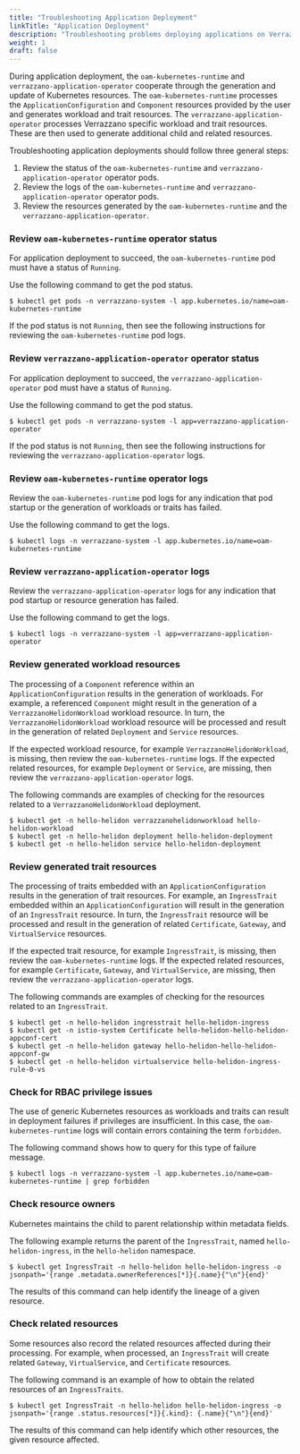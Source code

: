 ```yaml
---
title: "Troubleshooting Application Deployment"
linkTitle: "Application Deployment"
description: "Troubleshooting problems deploying applications on Verrazzano"
weight: 1
draft: false
---
```


During application deployment, the `oam-kubernetes-runtime` and `verrazzano-application-operator` cooperate through the generation and update of Kubernetes resources.
The `oam-kubernetes-runtime` processes the `ApplicationConfiguration` and `Component` resources provided by the user and generates workload and trait resources.
The `verrazzano-application-operator` processes Verrazzano specific workload and trait resources.
These are then used to generate additional child and related resources.

Troubleshooting application deployments should follow three general steps:
1. Review the status of the `oam-kubernetes-runtime` and `verrazzano-application-operator` operator pods.
2. Review the logs of the `oam-kubernetes-runtime` and `verrazzano-application-operator` operator pods.
3. Review the resources generated by the `oam-kubernetes-runtime` and the `verrazzano-application-operator`.

### Review `oam-kubernetes-runtime` operator status
For application deployment to succeed, the `oam-kubernetes-runtime` pod must have a status of `Running`.

Use the following command to get the pod status.
```shell
$ kubectl get pods -n verrazzano-system -l app.kubernetes.io/name=oam-kubernetes-runtime
```
If the pod status is not `Running`, then see the following instructions for reviewing the `oam-kubernetes-runtime` pod logs.

### Review `verrazzano-application-operator` operator status
For application deployment to succeed, the `verrazzano-application-operator` pod must have a status of `Running`.

Use the following command to get the pod status.
```shell
$ kubectl get pods -n verrazzano-system -l app=verrazzano-application-operator
```
If the pod status is not `Running`, then see the following instructions for reviewing the `verrazzano-application-operator` logs.

### Review `oam-kubernetes-runtime` operator logs
Review the `oam-kubernetes-runtime` pod logs for any indication that pod startup or the generation of workloads or traits has failed.

Use the following command to get the logs.
```shell
$ kubectl logs -n verrazzano-system -l app.kubernetes.io/name=oam-kubernetes-runtime
```

### Review `verrazzano-application-operator` logs
Review the `verrazzano-application-operator` logs for any indication that pod startup or resource generation has failed.

Use the following command to get the logs.
```shell
$ kubectl logs -n verrazzano-system -l app=verrazzano-application-operator
```

### Review generated workload resources
The processing of a `Component` reference within an `ApplicationConfiguration` results in the generation of workloads.
For example, a referenced `Component` might result in the generation of a `VerrazzanoHelidonWorkload` workload resource.
In turn, the `VerrazzanoHelidonWorkload` workload resource will be processed and result in the generation of related `Deployment` and `Service` resources.

If the expected workload resource, for example `VerrazzanoHelidonWorkload`, is missing, then review the `oam-kubernetes-runtime` logs.
If the expected related resources, for example `Deployment` or `Service`, are missing, then review the `verrazzano-application-operator` logs.

The following commands are examples of checking for the resources related to a `VerrazzanoHelidonWorkload` deployment.
```shell
$ kubectl get -n hello-helidon verrazzanohelidonworkload hello-helidon-workload
$ kubectl get -n hello-helidon deployment hello-helidon-deployment
$ kubectl get -n hello-helidon service hello-helidon-deployment
```

### Review generated trait resources
The processing of traits embedded with an `ApplicationConfiguration` results in the generation of trait resources.
For example, an `IngressTrait` embedded within an `ApplicationConfiguration` will result in the generation of an `IngressTrait` resource.
In turn, the `IngressTrait` resource will be processed and result in the generation of related `Certificate`, `Gateway`, and `VirtualService` resources.

If the expected trait resource, for example `IngressTrait`, is missing, then review the `oam-kubernetes-runtime` logs.
If the expected related resources, for example `Certificate`, `Gateway`, and `VirtualService`, are missing, then review the `verrazzano-application-operator` logs.

The following commands are examples of checking for the resources related to an `IngressTrait`.
```shell
$ kubectl get -n hello-helidon ingresstrait hello-helidon-ingress
$ kubectl get -n istio-system Certificate hello-helidon-hello-helidon-appconf-cert
$ kubectl get -n hello-helidon gateway hello-helidon-hello-helidon-appconf-gw
$ kubectl get -n hello-helidon virtualservice hello-helidon-ingress-rule-0-vs
```

### Check for RBAC privilege issues
The use of generic Kubernetes resources as workloads and traits can result in deployment failures if privileges are insufficient.
In this case, the `oam-kubernetes-runtime` logs will contain errors containing the term `forbidden`.

The following command shows how to query for this type of failure message.
```shell
$ kubectl logs -n verrazzano-system -l app.kubernetes.io/name=oam-kubernetes-runtime | grep forbidden
```

### Check resource owners
Kubernetes maintains the child to parent relationship within metadata fields.

The following example returns the parent of the `IngressTrait`, named `hello-helidon-ingress`, in the `hello-helidon` namespace.
```shell
$ kubectl get IngressTrait -n hello-helidon hello-helidon-ingress -o jsonpath='{range .metadata.ownerReferences[*]}{.name}{"\n"}{end}'
```
The results of this command can help identify the lineage of a given resource.

### Check related resources
Some resources also record the related resources affected during their processing.
For example, when processed, an `IngressTrait` will create related `Gateway`, `VirtualService`, and `Certificate` resources.

The following command is an example of how to obtain the related resources of an `IngressTraits`.
```shell
$ kubectl get IngressTrait -n hello-helidon hello-helidon-ingress -o jsonpath='{range .status.resources[*]}{.kind}: {.name}{"\n"}{end}'
```
The results of this command can help identify which other resources, the given resource affected.
